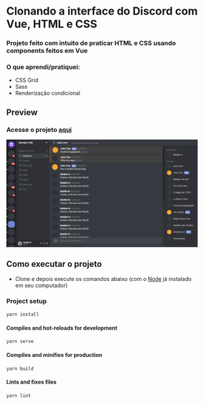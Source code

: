 # Clonando a interface do Discord com Vue, HTML e CSS

### Projeto feito com intuito de praticar HTML e CSS usando components feitos em Vue

### O que aprendi/pratiquei:
* CSS Grid
* Sass
* Renderização condicional

## Preview
### Acesse o projeto [aqui](https://vuediscord-nataliafs.netlify.app/)

![Preview do clone](./src/assets/preview.png)

## Como executar o projeto
* Clone e depois execute os comandos abaixo (com o [Node](https://nodejs.org/en/) já instalado em seu computador)

### Project setup
```
yarn install
```

#### Compiles and hot-reloads for development
```
yarn serve
```

#### Compiles and minifies for production
```
yarn build
```

#### Lints and fixes files
```
yarn lint
```
